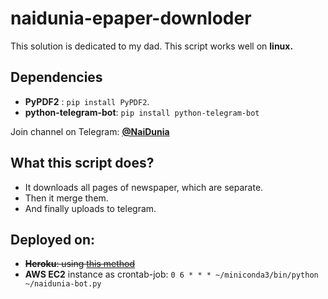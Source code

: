 # naidunia-epaper-downloder

This solution is dedicated to my dad. This script works well on **linux.**

## Dependencies
-	**PyPDF2** : `pip install PyPDF2`.
-	**python-telegram-bot**: `pip install python-telegram-bot`

Join channel on Telegram: [**@NaiDunia**](http://t.me/NaiDunia)

## What this script does?
-	It downloads all pages of newspaper, which are separate. 
-	Then it merge them.
-	And finally uploads to telegram.

## Deployed on:
-	~~**Heroku**: using [this method](https://github.com/michaelkrukov/heroku-python-script)~~
-	**AWS EC2** instance as crontab-job: `0 6 * * * ~/miniconda3/bin/python ~/naidunia-bot.py`